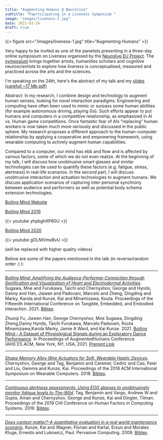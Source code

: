 ```yaml
---
title: "Augmenting Humans @ Neurolive"
subtitle: "Paprticipating in a Liveness Symposium "
image: "images/liveness-1.jpg"
date: 2021-03-24
draft: true
---
```


{{< figure src="/images/liveness-1.jpg" title="Augmenting Humans" >}}



Very happy to be invited as one of the panelists presenting in a three-day online symposium on Liveness organised by the [Neurolive EU Project](https://neurolive.info/About). The [symposium](https://www.eventbrite.com/e/liveness-symposium-tickets-141701857069) brings together artists, humanities scholars and cognitive neuroscientists to explore how liveness is conceptualised, measured and practiced across the arts and the sciences.

I'm speaking on the 24th, here's the abstract of my talk and my [slides (carefull ~17 Mb pdf)](http://kaikunze.de/files/liveness2021-kai.pdf)

Abstract:
In my research, I combine design and technology to augment human senses, looking for novel interaction paradigms.
Engineering and computing have often been used to mimic or surpass some human abilities (for example autonomous driving, playing Go). Such efforts appear to put humans and computers in a competitive relationship, as emphasized in AI vs. Human game competitions. Once fantastic fear of AIs “replacing” human workers is now taken much more seriously and discussed in the public sphere. My research proposes a different approach to the human-computer relationship by applying a cooperative and empowering framework, using wearable computing to actively augment human capabilities.

Compared to a computer, our mind has ebb and flow and is affected by various factors, some of which we do not even realize.
At the beginning of my talk, I will discuss how unobtrusive smart glasses and similar technologies can be used
to quantify these factors (e.g. fatigue, stress, alertness) in real-life scenarios. In the second part, I will discuss unobtrusive interaction and actuation technologies to augment humans. We discuss application scenarios of capturing inter-personal synchrony between audience and performers as well as potential body schema extension technologies.




[Boiling Mind Website](http://boiling-mind.org/)

[Boiling Mind 2019](https://www.youtube.com/watch?v=yhpbghXP60U)

{{< youtube yhpbghXP60U >}}

[Boiling Mind 2020](https://www.youtube.com/watch?v=gOLNIVmxBvU)

{{< youtube gOLNIVmxBvU >}}

(will be replaced with higher quality videos)

Bellow are some of the papers mentioned in the talk (in reverse/random order :) ):

***
[_Boiling Mind: Amplifying the Audience-Performer Connection through Sonification and Visualization of Heart and Electrodermal Activities_](/papers/pdf/sugawa2021boiling.pdf). Sugawa, Moe and Furukawa, Taichi and Chernyshov, George and Hynds, Danny and Han, Jiawen and Padovani, Marcelo and Zheng, Dingding and Marky, Karola and Kunze, Kai and Minamizawa, Kouta. Proceedings of the Fifteenth International Conference on Tangible, Embedded, and Embodied Interaction. 2021. [Bibtex](/papers/bib/sugawa2021boiling.bib).

Zhuoqi Fu, Jiawen Han, George Chernyshov, Moe Sugawa, Dingding Zheng,Danny Hynds, Taichi Furukawa, Marcelo Padovani, Kouta Minamizawa,Karola Marky, Jamie A Ward, and Kai Kunze. 2021. [Boiling Mind - A Dataset of Physiological Signals during an Exploratory Dance Performance](http://boiling-mind.org/papers/ahs2021boiling.pdf). In Proceedings of AugmentedHumans Conference (AHS’21).ACM, New York, NY, USA, 2021.
[Prerpint Link](http://boiling-mind.org/papers/ahs2021boiling.pdf)

***
[_Shape Memory Alloy Wire Actuators for Soft, Wearable Haptic Devices_](/papers/pdf/chernyshov2018shape.pdf). Chernyshov, George and Tag, Benjamin and Caremel, Cedric and Cao, Feier and Liu, Gemma and Kunze, Kai. Proceedings of the 2018 ACM International Symposium on Wearable Computers. 2018. [Bibtex](/papers/bib/chernyshov2018shape.bib).


***
[_Continuous alertness assessments: Using EOG glasses to unobtrusively monitor fatigue levels In-The-Wild_](/papers/pdf/tag2019continuous.pdf). Tag, Benjamin and Vargo, Andrew W and Gupta, Aman and Chernyshov, George and Kunze, Kai and Dingler, Tilman. Proceedings of the 2019 CHI Conference on Human Factors in Computing Systems. 2019. [Bibtex](/papers/bib/tag2019continuous.bib).

***
[_Does context matter?-A quantitative evaluation in a real world maintenance scenario_](/papers/pdf/kunze2009does.pdf). Kunze, Kai and Wagner, Florian and Kartal, Ersun and Morales Kluge, Ernesto and Lukowicz, Paul. Pervasive Computing. 2009. [Bibtex](/papers/bib/kunze2009does.bib).